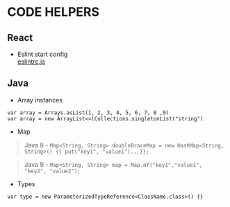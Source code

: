 # CODE HELPERS

## React

- Eslint start config <br>
  [eslintrc.js](https://github.com/matheusicaro/helpers/blob/master/code/react/eslintrc.js)

## Java

- Array instances

`var array = Arrays.asList(1, 2, 3, 4, 5, 6, 7, 8 ,9)`<br>
`var array = new ArrayList<>(Collections.singletonList("string")`

- Map

> Java 8 - `Map<String, String> doubleBraceMap = new HashMap<String, String>() {{ put("key1", "value1")...}};`<br>

> Java 9 - `Map<String, String> map = Map.of("key1","value1", "key2", "value2");`

- Types

`var type = new ParameterizedTypeReference<ClassName.class>() {}`